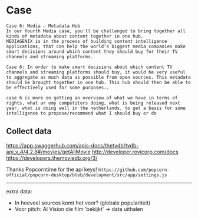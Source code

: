 # Case

```
Case 6: Media – Metadata Hub
In our fourth Media case, you'll be challenged to bring together all kinds of metadata about content together in one hub.
MEDIAGENIX is in the process of building content intelligence applications, that can help the world’s biggest media companies make smart decisions around which content they should buy for their TV channels and streaming platforms.
```

```
Case 6: In order to make smart decisions about which content TV channels and streaming platforms should buy, it would be very useful to aggregate as much data as possible from open sources. This metadata should be brought together in one hub. This hub should then be able to be effectively used for some purposes..
```

```
case 6 is more on getting an overview of what we have in terms of rights, what ar emy competitors doing, what is being released next year, what is doing well in the netherlands. to get a basis for some intelligence to propose/recommend what I should buy or do
```

## Collect data

https://app.swaggerhub.com/apis-docs/thetvdb/tvdb-api_v_4/4.2.8#/movies/getAllMovie
http://developer.rovicorp.com/docs
https://developers.themoviedb.org/3/

Thanks Popcorntime for the api keys!
`https://github.com/popcorn-official/popcorn-desktop/blob/development/src/app/settings.js`

---

extra data:

- In hoeveel sources komt het voor? (globale populariteit)
- Voor pitch: AI Vision die film 'bekijkt' -> data uithalen
